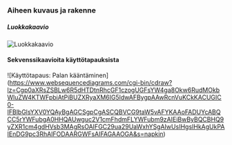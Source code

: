 ### Aiheen kuvaus ja rakenne

##### Luokkakaavio

![Luokkakaavio](https://yuml.me/bf80dc51)

#### Sekvenssikaavioita käyttötapauksista

![Käyttötapaus: Palan kääntäminen] (https://www.websequencediagrams.com/cgi-bin/cdraw?lz=Cgp0aXRsZSBLw6R5dHTDtnRhcGF1czogUGFsYW4ga8Okw6RudMOkbWluZW4KTWFpbiAtPiBUZXRyaXM6IG5ldwAFBygpAAwRcnVuKCkKACUGIC0-IFBlbGlsYXV0YQAyBgAGCSgpCgASCQBVCG9taW5vAFYKAAoFADUYcABQCC5rYWFubgA0HHQAUwguc2V1cmFhdmFLYWFubm9zAIEiBwByBQCBHQ9yZXR1cm4gdHVsb3MAgRsOAIFGC29ua29UaWxhYSgAIwUsIHgsIHkAgUkPAIEnDG9pc3RhAIFODAARGWFsAIFAGAAOGA&s=napkin)
